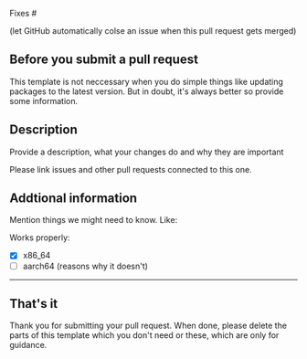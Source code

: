 Fixes #

(let GitHub automatically colse an issue when this pull request gets merged)

## Before you submit a pull request
This template is not neccessary when you do simple things like updating packages to the latest version. But in doubt, it's always better so provide some information.

## Description
Provide a description, what your changes do and why they are important

Please link issues and other pull requests connected to this one.

## Addtional information
Mention things we might need to know. Like:

Works properly:
- [x] x86_64
- [ ] aarch64 (reasons why it doesn't)

---

## That's it
Thank you for submitting your pull request.
When done, please delete the parts of this template which you don't need or these, which are only for guidance.
